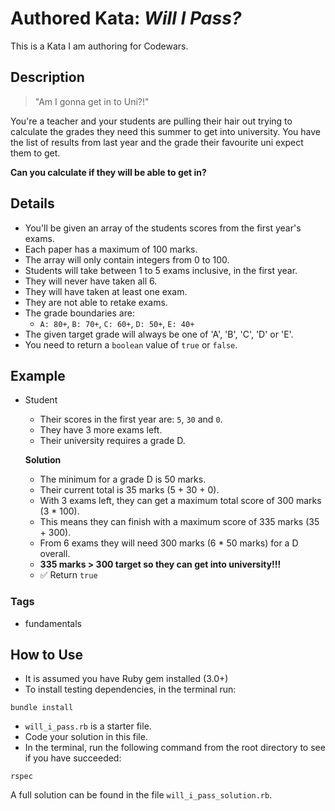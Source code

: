 # Authored Kata: _Will I Pass?_

This is a Kata I am authoring for Codewars.

## Description

> "Am I gonna get in to Uni?!"

You're a teacher and your students are pulling their hair out trying to calculate the grades they need this summer to get into university. You have the list of results from last year and the grade their favourite uni expect them to get.

**Can you calculate if they will be able to get in?**

## Details

- You'll be given an array of the students scores from the first year's exams.
- Each paper has a maximum of 100 marks.
- The array will only contain integers from 0 to 100.
- Students will take between 1 to 5 exams inclusive, in the first year.
- They will never have taken all 6.
- They will have taken at least one exam.
- They are not able to retake exams.
- The grade boundaries are:
  - `A: 80+`, `B: 70+`, `C: 60+`, `D: 50+`, `E: 40+`
- The given target grade will always be one of 'A', 'B', 'C', 'D' or 'E'.
- You need to return a `boolean` value of `true` or `false`.

## Example

- Student

  - Their scores in the first year are: `5`, `30` and `0`.
  - They have 3 more exams left.
  - Their university requires a grade D.

  **Solution**

  - The minimum for a grade D is 50 marks.
  - Their current total is 35 marks (5 + 30 + 0).
  - With 3 exams left, they can get a maximum total score of 300 marks (3 \* 100).
  - This means they can finish with a maximum score of 335 marks (35 + 300).
  - From 6 exams they will need 300 marks (6 \* 50 marks) for a D overall.
  - **335 marks > 300 target so they can get into university!!!**
  - ✅ Return `true`

### Tags

- fundamentals

## How to Use

- It is assumed you have Ruby gem installed (3.0+)
- To install testing dependencies, in the terminal run:

```shell
bundle install
```

- `will_i_pass.rb` is a starter file.
- Code your solution in this file.
- In the terminal, run the following command from the root directory to see if you have succeeded:

```shell
rspec
```

A full solution can be found in the file `will_i_pass_solution.rb`.

